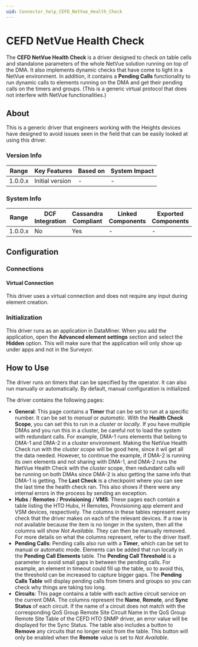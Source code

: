 ```yaml
---
uid: Connector_help_CEFD_NetVue_Health_Check
---
```


# CEFD NetVue Health Check

The **CEFD NetVue Health Check** is a driver designed to check on table cells and standalone parameters of the whole NetVue solution running on top of the DMA. It also implements dynamic checks that have come to light in a NetVue environment. In addition, it contains a **Pending Calls** functionality to run dynamic calls to elements running on the DMA and get their pending calls on the timers and groups. (This is a generic virtual protocol that does not interfere with NetVue functionalities.)

## About

This is a generic driver that engineers working with the Heights devices have designed to avoid issues seen in the field that can be easily looked at using this driver.

### Version Info

| **Range** | **Key Features** | **Based on** | **System Impact** |
|-----------|------------------|--------------|-------------------|
| 1.0.0.x   | Initial version  | \-           | \-                |

### System Info

| **Range** | **DCF Integration** | **Cassandra Compliant** | **Linked Components** | **Exported Components** |
|-----------|---------------------|-------------------------|-----------------------|-------------------------|
| 1.0.0.x   | No                  | Yes                     | \-                    | \-                      |

## Configuration

### Connections

#### Virtual Connection

This driver uses a virtual connection and does not require any input during element creation.

### Initialization

This driver runs as an application in DataMiner. When you add the application, open the **Advanced element settings** section and select the **Hidden** option. This will make sure that the application will only show up under apps and not in the Surveyor.

## How to Use

The driver runs on timers that can be specified by the operator. It can also run manually or automatically. By default, manual configuration is initialized.

The driver contains the following pages:

- **General**: This page contains a **Timer** that can be set to run at a specific number. It can be set to *manual* or *automatic*.
  With the **Health Check Scope**, you can set this to run in a *cluster* or *locally*. If you have multiple DMAs and you run this in a cluster, be careful not to load the system with redundant calls. For example, DMA-1 runs elements that belong to DMA-1 and DMA-2 in a cluster environment. Making the NetVue Health Check run with the *cluster s*cope will be good here, since it wil get all the data needed. However, to continue the example, if DMA-2 is running its own elements and not sharing with DMA-1, and DMA-2 runs the NetVue Health Check with the *cluster* scope, then redundant calls will be running on both DMAs since DMA-2 is also getting the same info that DMA-1 is getting.
  The **Last Check** is a checkpoint where you can see the last time the health check ran. This also shows if there were any internal errors in the process by sending an exception.
- **Hubs** / **Remotes** / **Provisioning** / **VMS**: These pages each contain a table listing the HTO Hubs, H Remotes, Provisioning app element and VSM devices, respectively. The columns in these tables represent every check that the driver makes on each of the relevant devices. If a row is not available because the item is no longer in the system, then all the columns will show *Not Available*. They can then be manually removed. For more details on what the columns represent, refer to the driver itself.
- **Pending Calls**: Pending calls also run with a **Timer**, which can be set to manual or automatic mode. Elements can be added that run locally in the **Pending Call Elements** table.
  The **Pending Call Threshold** is a parameter to avoid small gaps in between the pending calls. For example, an element in timeout could fill up the table, so to avoid this, the threshold can be increased to capture bigger gaps.
  The **Pending Calls Table** will display pending calls from timers and groups so you can check why things are taking too long.
- **Circuits**: This page contains a table with each active circuit service on the current DMA. The columns represent the **Name**, **Remote**, and **Sync Status** of each circuit. If the name of a circuit does not match with the corresponding QoS Group Remote Site Circuit Name in the QoS Group Remote Site Table of the CEFD HTO SNMP driver, an error value will be displayed for the Sync Status. The table also includes a button to **Remove** any circuits that no longer exist from the table. This button will only be enabled when the **Remote** value is set to *Not Available*.
